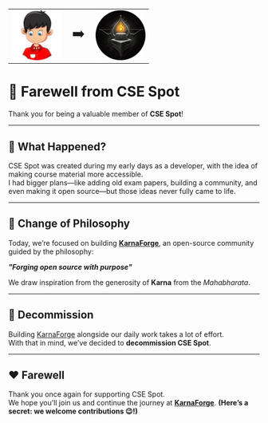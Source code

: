 <table align="center">
  <tr>
    <td align="center"><img src="./assets/images/cse-spot-logo.png" alt="CSE Spot" height="100"/></td>
    <td align="center" style="font-size: 2em;">➡️</td>
    <td align="center"><img src="./assets/images/karna-forge-logo.png" alt="KarnaForge" height="100"/></td>
  </tr>
</table>

# 👋 Farewell from CSE Spot

Thank you for being a valuable member of **CSE Spot**!

---

## 📖 What Happened?  
CSE Spot was created during my early days as a developer, with the idea of making course material more accessible.  
I had bigger plans—like adding old exam papers, building a community, and even making it open source—but those ideas never fully came to life.  

---

## 🔄 Change of Philosophy  
Today, we’re focused on building [**KarnaForge**](https://karnaforge.dev), an open-source community guided by the philosophy:  

**_"Forging open source with purpose"_**  

We draw inspiration from the generosity of **Karna** from the *Mahabharata*.  

---

## 🛑 Decommission  
Building [KarnaForge](https://karnaforge.dev) alongside our daily work takes a lot of effort.  
With that in mind, we’ve decided to **decommission CSE Spot**.  

---

## ❤️ Farewell  
Thank you once again for supporting CSE Spot.  
We hope you’ll join us and continue the journey at [**KarnaForge**](https://karnaforge.dev). **(Here’s a secret: we welcome contributions 😉!)**
